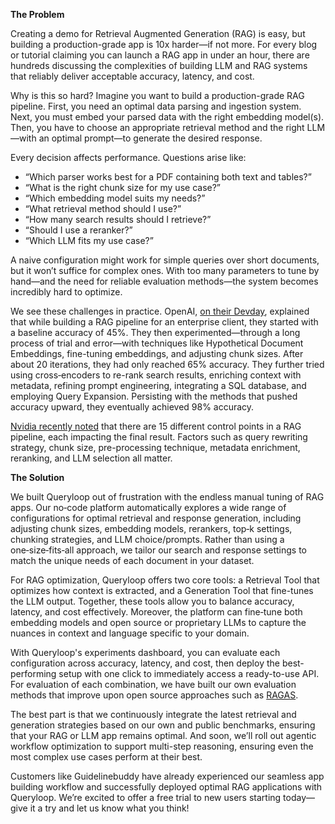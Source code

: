 **The Problem**

Creating a demo for Retrieval Augmented Generation (RAG) is easy, but building a production-grade app is 10x harder—if not more. For every blog or tutorial claiming you can launch a RAG app in under an hour, there are hundreds discussing the complexities of building LLM and RAG systems that reliably deliver acceptable accuracy, latency, and cost.

Why is this so hard? Imagine you want to build a production-grade RAG pipeline. First, you need an optimal data parsing and ingestion system. Next, you must embed your parsed data with the right embedding model(s). Then, you have to choose an appropriate retrieval method and the right LLM—with an optimal prompt—to generate the desired response.

Every decision affects performance. Questions arise like:

- “Which parser works best for a PDF containing both text and tables?”
- “What is the right chunk size for my use case?”
- “Which embedding model suits my needs?”
- “What retrieval method should I use?”
- “How many search results should I retrieve?”
- “Should I use a reranker?”
- “Which LLM fits my use case?”

A naive configuration might work for simple queries over short documents, but it won’t suffice for complex ones. With too many parameters to tune by hand—and the need for reliable evaluation methods—the system becomes incredibly hard to optimize.

We see these challenges in practice. OpenAI, [on their Devday](https://www.youtube.com/watch?v=ahnGLM-RC1Y), explained that while building a RAG pipeline for an enterprise client, they started with a baseline accuracy of 45%. They then experimented—through a long process of trial and error—with techniques like Hypothetical Document Embeddings, fine-tuning embeddings, and adjusting chunk sizes. After about 20 iterations, they had only reached 65% accuracy. They further tried using cross‑encoders to re-rank search results, enriching context with metadata, refining prompt engineering, integrating a SQL database, and employing Query Expansion. Persisting with the methods that pushed accuracy upward, they eventually achieved 98% accuracy.

[Nvidia recently noted](https://arxiv.org/html/2407.07858v1) that there are 15 different control points in a RAG pipeline, each impacting the final result. Factors such as query rewriting strategy, chunk size, pre-processing technique, metadata enrichment, reranking, and LLM selection all matter.

**The Solution**

We built Queryloop out of frustration with the endless manual tuning of RAG apps. Our no‑code platform automatically explores a wide range of configurations for optimal retrieval and response generation, including adjusting chunk sizes, embedding models, rerankers, top‑k settings, chunking strategies, and LLM choice/prompts. Rather than using a one‑size‑fits‑all approach, we tailor our search and response settings to match the unique needs of each document in your dataset.

For RAG optimization, Queryloop offers two core tools: a Retrieval Tool that optimizes how context is extracted, and a Generation Tool that fine-tunes the LLM output. Together, these tools allow you to balance accuracy, latency, and cost effectively. Moreover, the platform can fine‑tune both embedding models and open source or proprietary LLMs to capture the nuances in context and language specific to your domain.

With Queryloop's experiments dashboard, you can evaluate each configuration across accuracy, latency, and cost, then deploy the best-performing setup with one click to immediately access a ready-to-use API. For evaluation of each combination, we have built our own evaluation methods that improve upon open source approaches such as [RAGAS](https://github.com/explodinggradients/ragas). 

The best part is that we continuously integrate the latest retrieval and generation strategies based on our own and public benchmarks, ensuring that your RAG or LLM app remains optimal. And soon, we’ll roll out agentic workflow optimization to support multi-step reasoning, ensuring even the most complex use cases perform at their best.

Customers like Guidelinebuddy have already experienced our seamless app building workflow and successfully deployed optimal RAG applications with Queryloop. We’re excited to offer a free trial to new users starting today—give it a try and let us know what you think!
